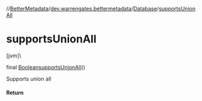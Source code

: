 //[BetterMetadata](../../../index.md)/[dev.warrengates.bettermetadata](../index.md)/[Database](index.md)/[supportsUnionAll](supports-union-all.md)

# supportsUnionAll

[jvm]\

final [Boolean](https://docs.oracle.com/javase/8/docs/api/java/lang/Boolean.html)[supportsUnionAll](supports-union-all.md)()

Supports union all

#### Return
